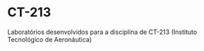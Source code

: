 # CT-213
Laboratórios desenvolvidos para a disciplina de CT-213 (Instituto Tecnológico de Aeronáutica)
